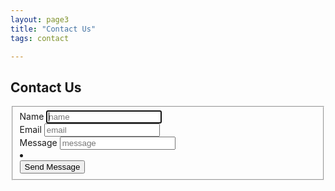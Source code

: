 ```yaml
---
layout: page3
title: "Contact Us"
tags: contact

---
```


## Contact Us
<div class="jumbotron">
<div class="contact-form">
      <div class="input-group">
      <form netlify action="thank-you">
        <fieldset>
          <section>
            <label for="name">Name</label>
              <input autofocus type="text" placeholder="name" class="form-control">
          </section>
          <section>
            <label for="email">Email </label>
              <input required type="email" placeholder="email" class="form-control" pattern="[a-z0-9._%+-]+@[a-z0-9.-]+\.[a-z]{2,4}$">
          </section>
          <section>
            <label for="message">Message</label>
              <input required type="text" placeholder="message" class="form-control">
          </section>
          <li class="spacer"></li>
          <section>
            <div data-netlify-recaptcha></div>
          </section>
          <input class="btn btn-default" type="submit" value="Send Message">
        </fieldset>
      </form>
    </div>
    </div>
    </div>